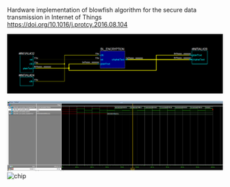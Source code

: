 



Hardware implementation of blowfish algorithm for the secure data  transmission in Internet of Things
https://doi.org/10.1016/j.protcy.2016.08.104

![BlowFish](https://github.com/NikolaosGian/RTL_Blowfish/blob/main/bl.png)

![Wave](https://github.com/NikolaosGian/RTL_Blowfish/blob/main/wave.png)
![chip](https://github.com/NikolaosGian/RTL_Blowfish/blob/main/wave.png](https://github.com/NikolaosGian/RTL_Blowfish/blob/vlsi/openlane_folder/blowfish.png))
